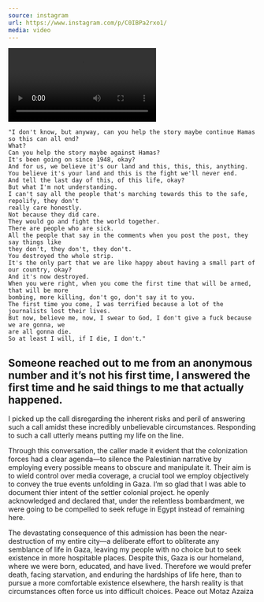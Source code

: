 ```yaml
---
source: instagram
url: https://www.instagram.com/p/C0IBPa2rxo1/
media: video
---
```

![](3244848989193837109.mp4)

    "I don't know, but anyway, can you help the story maybe continue Hamas so this can all end?
    What?
    Can you help the story maybe against Hamas?
    It's been going on since 1948, okay?
    And for us, we believe it's our land and this, this, this, anything.
    You believe it's your land and this is the fight we'll never end.
    And tell the last day of this, of this life, okay?
    But what I'm not understanding.
    I can't say all the people that's marching towards this to the safe, repolify, they don't
    really care honestly.
    Not because they did care.
    They would go and fight the world together.
    There are people who are sick.
    All the people that say in the comments when you post the post, they say things like
    they don't, they don't, they don't.
    You destroyed the whole strip.
    It's the only part that we are like happy about having a small part of our country, okay?
    And it's now destroyed.
    When you were right, when you come the first time that will be armed, that will be more
    bombing, more killing, don't go, don't say it to you.
    The first time you come, I was terrified because a lot of the journalists lost their lives.
    But now, believe me, now, I swear to God, I don't give a fuck because we are gonna, we
    are all gonna die.
    So at least I will, if I die, I don't."


## Someone reached out to me from an anonymous number and it’s not his first time, I answered the first time and he said things to me that actually happened.

I picked up the call disregarding the inherent risks and peril of answering such a call amidst these incredibly unbelievable circumstances. Responding to such a call utterly means putting my life on the line. 

Through this conversation, the caller made it evident that the colonization forces had a clear agenda—to silence the Palestinian narrative by employing every possible means to obscure and manipulate it. 
Their aim is to wield control over media coverage, a crucial tool we employ objectively to convey the true events unfolding in Gaza.
I’m so glad that I was able to document thier intent of the settler colonial project. he openly acknowledged and declared that, under the relentless bombardment, we were going to be compelled to seek refuge in Egypt instead of remaining here. 

The devastating consequence of this admission has been the near-destruction of my entire city—a deliberate effort to obliterate any semblance of life in Gaza, leaving my people with no choice but to seek existence in more hospitable places.
Despite this, Gaza is our homeland, where we were born, educated, and have lived. Therefore we would prefer death, facing starvation, and enduring the hardships of life here, than to pursue a more comfortable existence elsewhere, the harsh reality is that circumstances often force us into difficult choices. 
Peace out
Motaz Azaiza





